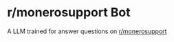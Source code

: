 # r/monerosupport Bot

A LLM trained for answer questions on [r/monerosupport](https://www.reddit.com/r/monerosupport/)
